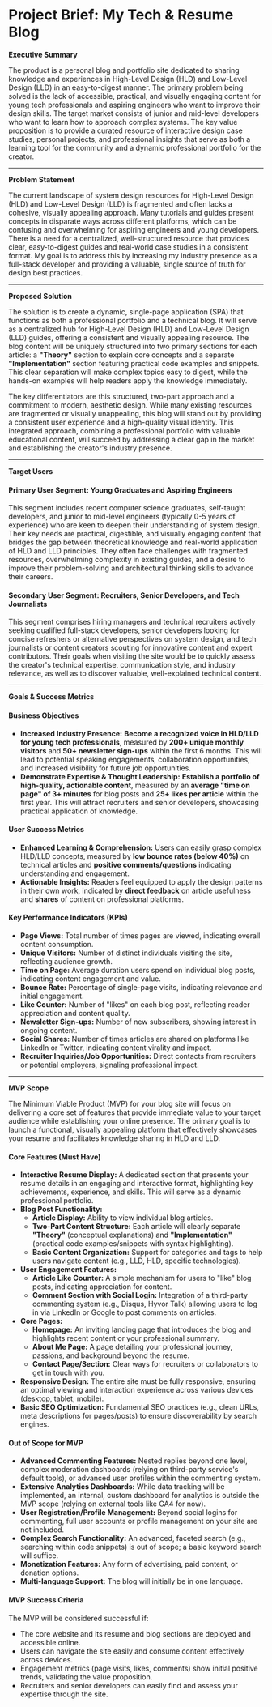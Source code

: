 # Project Brief: My Tech & Resume Blog

**Executive Summary**

The product is a personal blog and portfolio site dedicated to sharing knowledge and experiences in High-Level Design (HLD) and Low-Level Design (LLD) in an easy-to-digest manner. The primary problem being solved is the lack of accessible, practical, and visually engaging content for young tech professionals and aspiring engineers who want to improve their design skills. The target market consists of junior and mid-level developers who want to learn how to approach complex systems. The key value proposition is to provide a curated resource of interactive design case studies, personal projects, and professional insights that serve as both a learning tool for the community and a dynamic professional portfolio for the creator.

---

**Problem Statement**

The current landscape of system design resources for High-Level Design (HLD) and Low-Level Design (LLD) is fragmented and often lacks a cohesive, visually appealing approach. Many tutorials and guides present concepts in disparate ways across different platforms, which can be confusing and overwhelming for aspiring engineers and young developers. There is a need for a centralized, well-structured resource that provides clear, easy-to-digest guides and real-world case studies in a consistent format. My goal is to address this by increasing my industry presence as a full-stack developer and providing a valuable, single source of truth for design best practices.

---

**Proposed Solution**

The solution is to create a dynamic, single-page application (SPA) that functions as both a professional portfolio and a technical blog. It will serve as a centralized hub for High-Level Design (HLD) and Low-Level Design (LLD) guides, offering a consistent and visually appealing resource. The blog content will be uniquely structured into two primary sections for each article: a **"Theory"** section to explain core concepts and a separate **"Implementation"** section featuring practical code examples and snippets. This clear separation will make complex topics easy to digest, while the hands-on examples will help readers apply the knowledge immediately.

The key differentiators are this structured, two-part approach and a commitment to modern, aesthetic design. While many existing resources are fragmented or visually unappealing, this blog will stand out by providing a consistent user experience and a high-quality visual identity. This integrated approach, combining a professional portfolio with valuable educational content, will succeed by addressing a clear gap in the market and establishing the creator's industry presence.

---

**Target Users**

#### Primary User Segment: Young Graduates and Aspiring Engineers

This segment includes recent computer science graduates, self-taught developers, and junior to mid-level engineers (typically 0-5 years of experience) who are keen to deepen their understanding of system design. Their key needs are practical, digestible, and visually engaging content that bridges the gap between theoretical knowledge and real-world application of HLD and LLD principles. They often face challenges with fragmented resources, overwhelming complexity in existing guides, and a desire to improve their problem-solving and architectural thinking skills to advance their careers.

#### Secondary User Segment: Recruiters, Senior Developers, and Tech Journalists

This segment comprises hiring managers and technical recruiters actively seeking qualified full-stack developers, senior developers looking for concise refreshers or alternative perspectives on system design, and tech journalists or content creators scouting for innovative content and expert contributors. Their goals when visiting the site would be to quickly assess the creator's technical expertise, communication style, and industry relevance, as well as to discover valuable, well-explained technical content.

---

**Goals & Success Metrics**

#### Business Objectives

-   **Increased Industry Presence:** **Become a recognized voice in HLD/LLD for young tech professionals**, measured by **200+ unique monthly visitors** and **50+ newsletter sign-ups** within the first 6 months. This will lead to potential speaking engagements, collaboration opportunities, and increased visibility for future job opportunities.
-   **Demonstrate Expertise & Thought Leadership:** **Establish a portfolio of high-quality, actionable content**, measured by an **average "time on page" of 3+ minutes** for blog posts and **25+ likes per article** within the first year. This will attract recruiters and senior developers, showcasing practical application of knowledge.

#### User Success Metrics

-   **Enhanced Learning & Comprehension:** Users can easily grasp complex HLD/LLD concepts, measured by **low bounce rates (below 40%)** on technical articles and **positive comments/questions** indicating understanding and engagement.
-   **Actionable Insights:** Readers feel equipped to apply the design patterns in their own work, indicated by **direct feedback** on article usefulness and **shares** of content on professional platforms.

#### Key Performance Indicators (KPIs)

-   **Page Views:** Total number of times pages are viewed, indicating overall content consumption.
-   **Unique Visitors:** Number of distinct individuals visiting the site, reflecting audience growth.
-   **Time on Page:** Average duration users spend on individual blog posts, indicating content engagement and value.
-   **Bounce Rate:** Percentage of single-page visits, indicating relevance and initial engagement.
-   **Like Counter:** Number of "likes" on each blog post, reflecting reader appreciation and content quality.
-   **Newsletter Sign-ups:** Number of new subscribers, showing interest in ongoing content.
-   **Social Shares:** Number of times articles are shared on platforms like LinkedIn or Twitter, indicating content virality and impact.
-   **Recruiter Inquiries/Job Opportunities:** Direct contacts from recruiters or potential employers, signaling professional impact.

---

**MVP Scope**

The Minimum Viable Product (MVP) for your blog site will focus on delivering a core set of features that provide immediate value to your target audience while establishing your online presence. The primary goal is to launch a functional, visually appealing platform that effectively showcases your resume and facilitates knowledge sharing in HLD and LLD.

#### Core Features (Must Have)

-   **Interactive Resume Display:** A dedicated section that presents your resume details in an engaging and interactive format, highlighting key achievements, experience, and skills. This will serve as a dynamic professional portfolio.
-   **Blog Post Functionality:**
    -   **Article Display:** Ability to view individual blog articles.
    -   **Two-Part Content Structure:** Each article will clearly separate **"Theory"** (conceptual explanations) and **"Implementation"** (practical code examples/snippets with syntax highlighting).
    -   **Basic Content Organization:** Support for categories and tags to help users navigate content (e.g., LLD, HLD, specific technologies).
-   **User Engagement Features:**
    -   **Article Like Counter:** A simple mechanism for users to "like" blog posts, indicating appreciation for content.
    -   **Comment Section with Social Login:** Integration of a third-party commenting system (e.g., Disqus, Hyvor Talk) allowing users to log in via LinkedIn or Google to post comments on articles.
-   **Core Pages:**
    -   **Homepage:** An inviting landing page that introduces the blog and highlights recent content or your professional summary.
    -   **About Me Page:** A page detailing your professional journey, passions, and background beyond the resume.
    -   **Contact Page/Section:** Clear ways for recruiters or collaborators to get in touch with you.
-   **Responsive Design:** The entire site must be fully responsive, ensuring an optimal viewing and interaction experience across various devices (desktop, tablet, mobile).
-   **Basic SEO Optimization:** Fundamental SEO practices (e.g., clean URLs, meta descriptions for pages/posts) to ensure discoverability by search engines.

#### Out of Scope for MVP

-   **Advanced Commenting Features:** Nested replies beyond one level, complex moderation dashboards (relying on third-party service's default tools), or advanced user profiles within the commenting system.
-   **Extensive Analytics Dashboards:** While data tracking will be implemented, an internal, custom dashboard for analytics is outside the MVP scope (relying on external tools like GA4 for now).
-   **User Registration/Profile Management:** Beyond social logins for commenting, full user accounts or profile management on your site are not included.
-   **Complex Search Functionality:** An advanced, faceted search (e.g., searching within code snippets) is out of scope; a basic keyword search will suffice.
-   **Monetization Features:** Any form of advertising, paid content, or donation options.
-   **Multi-language Support:** The blog will initially be in one language.

#### MVP Success Criteria

The MVP will be considered successful if:

-   The core website and its resume and blog sections are deployed and accessible online.
-   Users can navigate the site easily and consume content effectively across devices.
-   Engagement metrics (page visits, likes, comments) show initial positive trends, validating the value proposition.
-   Recruiters and senior developers can easily find and assess your expertise through the site.
